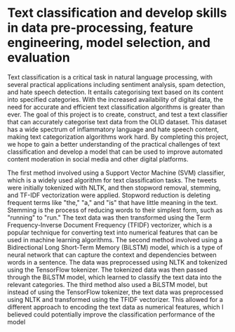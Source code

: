 # Text classification and develop skills in data pre-processing, feature engineering, model selection, and evaluation
Text classification is a critical task in natural language processing, with several practical applications including sentiment analysis, spam detection, and hate speech detection. It entails categorising text based on its content into specified categories. With the increased availability of digital data, the need for accurate and efficient text classification algorithms is greater than ever.
The goal of this project is to create, construct, and test a text classifier that can accurately categorise text data from the OLID dataset. This dataset has a wide spectrum of inflammatory language and hate speech content, making text categorization algorithms work hard. By completing this project, we hope to gain a better understanding of the practical challenges of text classification and develop a model that can be used to improve automated content moderation in social media and other digital platforms.

The first method involved using a Support Vector Machine (SVM) classifier, which is a widely used algorithm for text classification tasks. The tweets were initially tokenized with NLTK, and then stopword removal, stemming, and TF-IDF vectorization were applied. Stopword reduction is deleting frequent terms like "the," "a," and "is" that have little meaning in the text. Stemming is the process of reducing words to their simplest form, such as "running" to "run." The text data was then transformed using the Term Frequency-Inverse Document Frequency (TFIDF) vectorizer, which is a popular technique for converting text into numerical features that can be used in machine learning algorithms.
The second method involved using a Bidirectional Long Short-Term Memory (BiLSTM) model, which is a type of neural network that can capture the context and dependencies between words in a sentence. The data was preprocessed using NLTK and tokenized using the TensorFlow tokenizer. The tokenized data was then passed through the BiLSTM model, which learned to classify the text data into the relevant categories.
The third method also used a BiLSTM model, but instead of using the TensorFlow tokenizer, the text data was preprocessed using NLTK and transformed using the TFIDF vectorizer. This allowed for a different approach to encoding the text data as numerical features, which I believed could potentially improve the classification performance of the model
